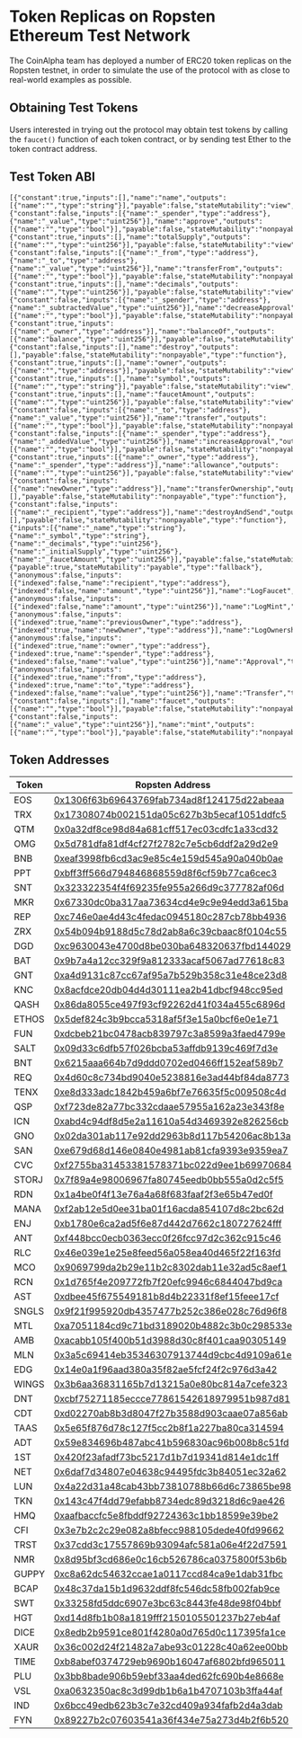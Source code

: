 # Token Replicas on Ropsten Ethereum Test Network
The CoinAlpha team has deployed a number of ERC20 token replicas on the Ropsten testnet, in order to simulate the use of the protocol with as close to real-world examples as possible.

## Obtaining Test Tokens
Users interested in trying out the protocol may obtain test tokens by calling the `faucet()` function of each token contract, or by sending test Ether to the token contract address.

## Test Token ABI

```
[{"constant":true,"inputs":[],"name":"name","outputs":[{"name":"","type":"string"}],"payable":false,"stateMutability":"view","type":"function"},{"constant":false,"inputs":[{"name":"_spender","type":"address"},{"name":"_value","type":"uint256"}],"name":"approve","outputs":[{"name":"","type":"bool"}],"payable":false,"stateMutability":"nonpayable","type":"function"},{"constant":true,"inputs":[],"name":"totalSupply","outputs":[{"name":"","type":"uint256"}],"payable":false,"stateMutability":"view","type":"function"},{"constant":false,"inputs":[{"name":"_from","type":"address"},{"name":"_to","type":"address"},{"name":"_value","type":"uint256"}],"name":"transferFrom","outputs":[{"name":"","type":"bool"}],"payable":false,"stateMutability":"nonpayable","type":"function"},{"constant":true,"inputs":[],"name":"decimals","outputs":[{"name":"","type":"uint256"}],"payable":false,"stateMutability":"view","type":"function"},{"constant":false,"inputs":[{"name":"_spender","type":"address"},{"name":"_subtractedValue","type":"uint256"}],"name":"decreaseApproval","outputs":[{"name":"","type":"bool"}],"payable":false,"stateMutability":"nonpayable","type":"function"},{"constant":true,"inputs":[{"name":"_owner","type":"address"}],"name":"balanceOf","outputs":[{"name":"balance","type":"uint256"}],"payable":false,"stateMutability":"view","type":"function"},{"constant":false,"inputs":[],"name":"destroy","outputs":[],"payable":false,"stateMutability":"nonpayable","type":"function"},{"constant":true,"inputs":[],"name":"owner","outputs":[{"name":"","type":"address"}],"payable":false,"stateMutability":"view","type":"function"},{"constant":true,"inputs":[],"name":"symbol","outputs":[{"name":"","type":"string"}],"payable":false,"stateMutability":"view","type":"function"},{"constant":true,"inputs":[],"name":"faucetAmount","outputs":[{"name":"","type":"uint256"}],"payable":false,"stateMutability":"view","type":"function"},{"constant":false,"inputs":[{"name":"_to","type":"address"},{"name":"_value","type":"uint256"}],"name":"transfer","outputs":[{"name":"","type":"bool"}],"payable":false,"stateMutability":"nonpayable","type":"function"},{"constant":false,"inputs":[{"name":"_spender","type":"address"},{"name":"_addedValue","type":"uint256"}],"name":"increaseApproval","outputs":[{"name":"","type":"bool"}],"payable":false,"stateMutability":"nonpayable","type":"function"},{"constant":true,"inputs":[{"name":"_owner","type":"address"},{"name":"_spender","type":"address"}],"name":"allowance","outputs":[{"name":"","type":"uint256"}],"payable":false,"stateMutability":"view","type":"function"},{"constant":false,"inputs":[{"name":"newOwner","type":"address"}],"name":"transferOwnership","outputs":[],"payable":false,"stateMutability":"nonpayable","type":"function"},{"constant":false,"inputs":[{"name":"_recipient","type":"address"}],"name":"destroyAndSend","outputs":[],"payable":false,"stateMutability":"nonpayable","type":"function"},{"inputs":[{"name":"_name","type":"string"},{"name":"_symbol","type":"string"},{"name":"_decimals","type":"uint256"},{"name":"_initialSupply","type":"uint256"},{"name":"_faucetAmount","type":"uint256"}],"payable":false,"stateMutability":"nonpayable","type":"constructor"},{"payable":true,"stateMutability":"payable","type":"fallback"},{"anonymous":false,"inputs":[{"indexed":false,"name":"recipient","type":"address"},{"indexed":false,"name":"amount","type":"uint256"}],"name":"LogFaucet","type":"event"},{"anonymous":false,"inputs":[{"indexed":false,"name":"amount","type":"uint256"}],"name":"LogMint","type":"event"},{"anonymous":false,"inputs":[{"indexed":true,"name":"previousOwner","type":"address"},{"indexed":true,"name":"newOwner","type":"address"}],"name":"LogOwnershipTransferred","type":"event"},{"anonymous":false,"inputs":[{"indexed":true,"name":"owner","type":"address"},{"indexed":true,"name":"spender","type":"address"},{"indexed":false,"name":"value","type":"uint256"}],"name":"Approval","type":"event"},{"anonymous":false,"inputs":[{"indexed":true,"name":"from","type":"address"},{"indexed":true,"name":"to","type":"address"},{"indexed":false,"name":"value","type":"uint256"}],"name":"Transfer","type":"event"},{"constant":false,"inputs":[],"name":"faucet","outputs":[{"name":"","type":"bool"}],"payable":false,"stateMutability":"nonpayable","type":"function"},{"constant":false,"inputs":[{"name":"_value","type":"uint256"}],"name":"mint","outputs":[{"name":"","type":"bool"}],"payable":false,"stateMutability":"nonpayable","type":"function"}]
```

## Token Addresses

Token | Ropsten Address
---|---
EOS | [0x1306f63b69643769fab734ad8f124175d22abeaa](https://ropsten.etherscan.io/token/0x1306f63b69643769fab734ad8f124175d22abeaa)
TRX | [0x17308074b002151da05c627b3b5ecaf1051ddfc5](https://ropsten.etherscan.io/token/0x17308074b002151da05c627b3b5ecaf1051ddfc5)
QTM | [0x0a32df8ce98d84a681cff517ec03cdfc1a33cd32](https://ropsten.etherscan.io/token/0x0a32df8ce98d84a681cff517ec03cdfc1a33cd32)
OMG | [0x5d781dfa81df4cf27f2782c7e5cb6ddf2a29d2e9](https://ropsten.etherscan.io/token/0x5d781dfa81df4cf27f2782c7e5cb6ddf2a29d2e9)
BNB | [0xeaf3998fb6cd3ac9e85c4e159d545a90a040b0ae](https://ropsten.etherscan.io/token/0xeaf3998fb6cd3ac9e85c4e159d545a90a040b0ae)
PPT | [0xbff3ff566d794846868559d8f6cf59b77ca6cec3](https://ropsten.etherscan.io/token/0xbff3ff566d794846868559d8f6cf59b77ca6cec3)
SNT | [0x323322354f4f69235fe955a266d9c377782af06d](https://ropsten.etherscan.io/token/0x323322354f4f69235fe955a266d9c377782af06d)
MKR | [0x67330dc0ba317aa73634cd4e9c9e94edd3a615ba](https://ropsten.etherscan.io/token/0x67330dc0ba317aa73634cd4e9c9e94edd3a615ba)
REP | [0xc746e0ae4d43c4fedac0945180c287cb78bb4936](https://ropsten.etherscan.io/token/0xc746e0ae4d43c4fedac0945180c287cb78bb4936)
ZRX | [0x54b094b9188d5c78d2ab8a6c39cbaac8f0104c55](https://ropsten.etherscan.io/token/0x54b094b9188d5c78d2ab8a6c39cbaac8f0104c55)
DGD | [0xc9630043e4700d8be030ba648320637fbd144029](https://ropsten.etherscan.io/token/0xc9630043e4700d8be030ba648320637fbd144029)
BAT | [0x9b7a4a12cc329f9a812333acaf5067ad77618c83](https://ropsten.etherscan.io/token/0x9b7a4a12cc329f9a812333acaf5067ad77618c83)
GNT | [0xa4d9131c87cc67af95a7b529b358c31e48ce23d8](https://ropsten.etherscan.io/token/0xa4d9131c87cc67af95a7b529b358c31e48ce23d8)
KNC | [0x8acfdce20db04d4d30111ea2b41dbcf948cc95ed](https://ropsten.etherscan.io/token/0x8acfdce20db04d4d30111ea2b41dbcf948cc95ed)
QASH | [0x86da8055ce497f93cf92262d41f034a455c6896d](https://ropsten.etherscan.io/token/0x86da8055ce497f93cf92262d41f034a455c6896d)
ETHOS | [0x5def824c3b9bcca5318af5f3e15a0bcf6e0e1e71](https://ropsten.etherscan.io/token/0x5def824c3b9bcca5318af5f3e15a0bcf6e0e1e71)
FUN | [0xdcbeb21bc0478acb839797c3a8599a3faed4799e](https://ropsten.etherscan.io/token/0xdcbeb21bc0478acb839797c3a8599a3faed4799e)
SALT | [0x09d33c6dfb57f026bcba53affdb9139c469f7d3e](https://ropsten.etherscan.io/token/0x09d33c6dfb57f026bcba53affdb9139c469f7d3e)
BNT | [0x6215aaa664b7d9ddd0702ed0466ff152eaf589b7](https://ropsten.etherscan.io/token/0x6215aaa664b7d9ddd0702ed0466ff152eaf589b7)
REQ | [0x4d60c8c734bd9040e5238816e3ad44bf84da8773](https://ropsten.etherscan.io/token/0x4d60c8c734bd9040e5238816e3ad44bf84da8773)
TENX | [0xe8d333adc1842b459a6bf7e76635f5c009508c4d](https://ropsten.etherscan.io/token/0xe8d333adc1842b459a6bf7e76635f5c009508c4d)
QSP | [0xf723de82a77bc332cdaae57955a162a23e343f8e](https://ropsten.etherscan.io/token/0xf723de82a77bc332cdaae57955a162a23e343f8e)
ICN | [0xabd4c94df8d5e2a11610a54d3469392e826256cb](https://ropsten.etherscan.io/token/0xabd4c94df8d5e2a11610a54d3469392e826256cb)
GNO | [0x02da301ab117e92dd2963b8d117b54206ac8b13a](https://ropsten.etherscan.io/token/0x02da301ab117e92dd2963b8d117b54206ac8b13a)
SAN | [0xe679d68d146e0840e4981ab81cfa9393e9359ea7](https://ropsten.etherscan.io/token/0xe679d68d146e0840e4981ab81cfa9393e9359ea7)
CVC | [0xf2755ba31453381578371bc022d9ee1b69970684](https://ropsten.etherscan.io/token/0xf2755ba31453381578371bc022d9ee1b69970684)
STORJ | [0x7f89a4e98006967fa80745eedb0bb555a0d2c5f5](https://ropsten.etherscan.io/token/0x7f89a4e98006967fa80745eedb0bb555a0d2c5f5)
RDN | [0x1a4be0f4f13e76a4a68f683faaf2f3e65b47ed0f](https://ropsten.etherscan.io/token/0x1a4be0f4f13e76a4a68f683faaf2f3e65b47ed0f)
MANA | [0xf2ab12e5d0ee31ba01f16acda854107d8c2bc62d](https://ropsten.etherscan.io/token/0xf2ab12e5d0ee31ba01f16acda854107d8c2bc62d)
ENJ | [0xb1780e6ca2ad5f6e87d442d7662c180727624fff](https://ropsten.etherscan.io/token/0xb1780e6ca2ad5f6e87d442d7662c180727624fff)
ANT | [0xf448bcc0ecb0363ecc0f26fcc97d2c362c915c46](https://ropsten.etherscan.io/token/0xf448bcc0ecb0363ecc0f26fcc97d2c362c915c46)
RLC | [0x46e039e1e25e8feed56a058ea40d465f22f163fd](https://ropsten.etherscan.io/token/0x46e039e1e25e8feed56a058ea40d465f22f163fd)
MCO | [0x9069799da2b29e11b2c8302dab11e32ad5c8aef1](https://ropsten.etherscan.io/token/0x9069799da2b29e11b2c8302dab11e32ad5c8aef1)
RCN | [0x1d765f4e209772fb7f20efc9946c6844047bd9ca](https://ropsten.etherscan.io/token/0x1d765f4e209772fb7f20efc9946c6844047bd9ca)
AST | [0xdbee45f675549181b8d4b22331f8ef15feee17cf](https://ropsten.etherscan.io/token/0xdbee45f675549181b8d4b22331f8ef15feee17cf)
SNGLS | [0x9f21f995920db4357477b252c386e028c76d96f8](https://ropsten.etherscan.io/token/0x9f21f995920db4357477b252c386e028c76d96f8)
MTL | [0xa7051184cd9c71bd3189020b4882c3b0c298533e](https://ropsten.etherscan.io/token/0xa7051184cd9c71bd3189020b4882c3b0c298533e)
AMB | [0xacabb105f400b51d3988d30c8f401caa90305149](https://ropsten.etherscan.io/token/0xacabb105f400b51d3988d30c8f401caa90305149)
MLN | [0x3a5c69414eb35346307913744d9cbc4d9109a61e](https://ropsten.etherscan.io/token/0x3a5c69414eb35346307913744d9cbc4d9109a61e)
EDG | [0x14e0a1f96aad380a35f82ae5fcf24f2c976d3a42](https://ropsten.etherscan.io/token/0x14e0a1f96aad380a35f82ae5fcf24f2c976d3a42)
WINGS | [0x3b6aa36831165b7d13215a0e80bc814a7cefe323](https://ropsten.etherscan.io/token/0x3b6aa36831165b7d13215a0e80bc814a7cefe323)
DNT | [0xcbf75271185eccce77861542618979951b987d81](https://ropsten.etherscan.io/token/0xcbf75271185eccce77861542618979951b987d81)
CDT | [0xd02270ab8b3d8047f27b3588d903caae07a856ab](https://ropsten.etherscan.io/token/0xd02270ab8b3d8047f27b3588d903caae07a856ab)
TAAS | [0x5e65f876d78c127f5cc2b8f1a227ba80ca314594](https://ropsten.etherscan.io/token/0x5e65f876d78c127f5cc2b8f1a227ba80ca314594)
ADT | [0x59e834696b487abc41b596830ac96b008b8c51fd](https://ropsten.etherscan.io/token/0x59e834696b487abc41b596830ac96b008b8c51fd)
1ST | [0x420f23afadf73bc5217d1b7d19341d814e1dc1ff](https://ropsten.etherscan.io/token/0x420f23afadf73bc5217d1b7d19341d814e1dc1ff)
NET | [0x6daf7d34807e04638c94495fdc3b84051ec32a62](https://ropsten.etherscan.io/token/0x6daf7d34807e04638c94495fdc3b84051ec32a62)
LUN | [0x4a22d31a48cab43bb73810788b66d6c73865be98](https://ropsten.etherscan.io/token/0x4a22d31a48cab43bb73810788b66d6c73865be98)
TKN | [0x143c47f4dd79efabb8734edc89d3218d6c9ae426](https://ropsten.etherscan.io/token/0x143c47f4dd79efabb8734edc89d3218d6c9ae426)
HMQ | [0xaafbaccfc5e8fbddf92724363c1bb18599e39be2](https://ropsten.etherscan.io/token/0xaafbaccfc5e8fbddf92724363c1bb18599e39be2)
CFI | [0x3e7b2c2c29e082a8bfecc988105dede40fd99662](https://ropsten.etherscan.io/token/0x3e7b2c2c29e082a8bfecc988105dede40fd99662)
TRST | [0x37cdd3c17557869b93094afc581a06e4f22d7591](https://ropsten.etherscan.io/token/0x37cdd3c17557869b93094afc581a06e4f22d7591)
NMR | [0x8d95bf3cd686e0c16cb526786ca0375800f53b6b](https://ropsten.etherscan.io/token/0x8d95bf3cd686e0c16cb526786ca0375800f53b6b)
GUPPY | [0xc8a62dc54632ccae1a0117ccd84ca9e1dab31fbc](https://ropsten.etherscan.io/token/0xc8a62dc54632ccae1a0117ccd84ca9e1dab31fbc)
BCAP | [0x48c37da15b1d9632ddf8fc546dc58fb002fab9ce](https://ropsten.etherscan.io/token/0x48c37da15b1d9632ddf8fc546dc58fb002fab9ce)
SWT | [0x33258fd5ddc6907e3bc63c8443fe48de98f04bbf](https://ropsten.etherscan.io/token/0x33258fd5ddc6907e3bc63c8443fe48de98f04bbf)
HGT | [0xd14d8fb1b08a1819fff2150105501237b27eb4af](https://ropsten.etherscan.io/token/0xd14d8fb1b08a1819fff2150105501237b27eb4af)
DICE | [0x8edb2b9591ce801f4280a0d765d0c117395fa1ce](https://ropsten.etherscan.io/token/0x8edb2b9591ce801f4280a0d765d0c117395fa1ce)
XAUR | [0x36c002d24f21482a7abe93c01228c40a62ee00bb](https://ropsten.etherscan.io/token/0x36c002d24f21482a7abe93c01228c40a62ee00bb)
TIME | [0xb8abef0374729eb9690b16047af6802bfd965011](https://ropsten.etherscan.io/token/0xb8abef0374729eb9690b16047af6802bfd965011)
PLU | [0x3bb8bade906b59ebf33aa4ded62fc690b4e8668e](https://ropsten.etherscan.io/token/0x3bb8bade906b59ebf33aa4ded62fc690b4e8668e)
VSL | [0xa0632350ac8c3d99db1b6a1b4707103b3ffa44af](https://ropsten.etherscan.io/token/0xa0632350ac8c3d99db1b6a1b4707103b3ffa44af)
IND | [0x6bcc49edb623b3c7e32cd409a934fafb2d4a3dab](https://ropsten.etherscan.io/token/0x6bcc49edb623b3c7e32cd409a934fafb2d4a3dab)
FYN | [0x89227b2c07603541a36f434e75a273d4b2f6b520](https://ropsten.etherscan.io/token/0x89227b2c07603541a36f434e75a273d4b2f6b520)
